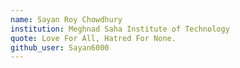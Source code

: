 ```yaml
---
name: Sayan Roy Chowdhury
institution: Meghnad Saha Institute of Technology
quote: Love For All, Hatred For None.
github_user: Sayan6000
---
```

